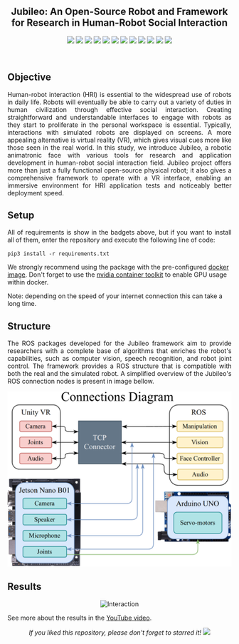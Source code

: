 <h2 align="center">Jubileo: An Open-Source Robot and Framework<br/>for Research in Human-Robot Social Interaction</h2>

<p align="center">
  <img src="https://img.shields.io/badge/ROS-NoeticNinjemys-yellow"/>
  <img src="https://img.shields.io/badge/Numpy-blue"/>
  <img src="https://img.shields.io/badge/Imutils-blue"/>
  <img src="https://img.shields.io/badge/Matplotlib-blue"/>
  <img src="https://img.shields.io/badge/Opencv-blue"/>
  <img src="https://img.shields.io/badge/Dlib-blue"/>
  <img src="https://img.shields.io/badge/CV_bridge-blue"/>
  <img src="https://img.shields.io/badge/Face_recognition-blue"/>
  <img src="https://img.shields.io/badge/Bleedfacedetector-blue"/>
  <img src="https://img.shields.io/badge/Pickle-blue"/>
  <img src="https://img.shields.io/badge/Scipy-blue"/>
  <img src="https://img.shields.io/badge/Google_cloud-blue"/>
</p>
<br/>

## Objective
<p align="justify"> 
  <a>Human-robot interaction (HRI) is essential to the widespread use of robots in daily life. Robots will eventually be able to carry out a variety of duties in human civilization through effective social interaction. Creating straightforward and understandable interfaces to engage with robots as they start to proliferate in the personal workspace is essential. Typically, interactions with simulated robots are displayed on screens. A more appealing alternative is virtual reality (VR), which gives visual cues more like those seen in the real world. In this study, we introduce Jubileo, a robotic animatronic face with various tools for research and application development in human-robot social interaction field. Jubileo project offers more than just a fully functional open-source physical robot; it also gives a comprehensive framework to operate with a VR interface, enabling an immersive environment for HRI application tests and noticeably better deployment speed.</a>  
</p>
  

## Setup
<p align="justify"> 
 <a>All of requirements is show in the badgets above, but if you want to install all of them, enter the repository and execute the following line of code:</a>
</p>

```shell
pip3 install -r requirements.txt
```

We strongly recommend using the package with the pre-configured <a href="https://hub.docker.com/repository/docker/jajaguto/jubileo">docker image</a>. Don't forget to use the <a href="https://docs.nvidia.com/datacenter/cloud-native/container-toolkit/install-guide.html#docker">nvidia container toolkit</a>  to enable GPU usage within docker. 

Note: depending on the speed of your internet connection this can take a long time. 

## Structure
<p align="justify"> 
The ROS packages developed for the Jubileo framework aim to provide researchers with a complete base of algorithms that enriches the robot's capabilities, such as computer vision, speech recognition, and robot joint control. The framework provides a ROS structure that is compatible with both the real and the simulated robot. A simplified overview of the Jubileo's ROS connection nodes is present in image bellow. 
</p>

<p align="center"> 
  <img src="media/diagram.png" alt="Diagram" width="800"/>
</p>

## Results

<p align="center"> 
  <img src="media/interaction.png" alt="Interaction" width="800"/>
</p>

See more about the results in the [YouTube video](https://youtu.be/JuxAU4nFGbk).

<p align="center"> 
  <i>If you liked this repository, please don't forget to starred it!</i>
  <img src="https://img.shields.io/github/stars/JajaGuto/jubileo?style=social"/>
</p>
